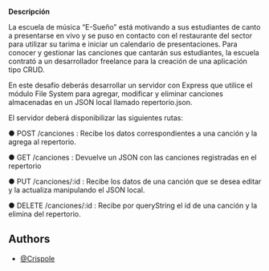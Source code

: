 <b>Descripción</b>

La escuela de música “E-Sueño” está motivando a sus estudiantes de canto a presentarse en vivo y se puso en contacto con el restaurante del sector para utilizar su tarima e iniciar un
calendario de presentaciones. Para conocer y gestionar las canciones que cantarán sus estudiantes, la escuela contrató a un desarrollador freelance para la creación de una aplicación tipo CRUD.

En este desafío deberás desarrollar un servidor con Express que utilice el módulo File System para agregar, modificar y eliminar canciones almacenadas en un JSON local llamado repertorio.json.

El servidor deberá disponibilizar las siguientes rutas:

● POST /canciones : Recibe los datos correspondientes a una canción y la agrega al repertorio.

● GET /canciones : Devuelve un JSON con las canciones registradas en el repertorio

● PUT /canciones/:id : Recibe los datos de una canción que se desea editar y la actualiza manipulando el JSON local.

● DELETE /canciones/:id : Recibe por queryString el id de una canción y la elimina del repertorio.


## Authors

- [@Crispole](https://github.com/Crispole)

